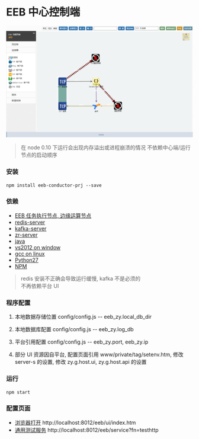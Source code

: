 # EEB 中心控制端

![screen1](./screenshot/s1.png)

> 在 node 0.10 下运行会出现内存溢出或进程崩溃的情况
> 不依赖中心端/运行节点的启动顺序


### 安装

`npm install eeb-conductor-prj --save`


### 依赖

* [EEB 任务执行节点, 边缘运算节点](https://github.com/yanmingsohu/xBoson-virtuoso)
* [redis-server](http://www.redis.cn/)
* [kafka-server](http://kafka.apache.org/documentation.html)
* [zr-server](http://zr-i.com:8088/ui/login.html)
* [java](http://www.java.com/)
* [vs2012 on window](https://www.visualstudio.com/zh-cn/products/free-developer-offers-vs.aspx)
* [gcc on linux](http://gcc.gnu.org/)
* [Python27](https://www.python.org/download/releases/2.7/)
* [NPM](https://github.com/npm/npm)

> redis 安装不正确会导致运行缓慢, kafka 不是必须的 <br/>
> 不再依赖平台 UI


### 程序配置

1. 本地数据存储位置
    config/config.js -- eeb_zy.local_db_dir 

2. 本地数据库配置
    config/config.js -- eeb_zy.log_db 

3. 平台引用配置
    config/config.js -- eeb_zy.port, eeb_zy.ip

4. 部分 UI 资源因自平台, 配置页面引用
    www/private/tag/setenv.htm, 
    修改 server-s 的设置, 修改 zy.g.host.ui, zy.g.host.api 的设置


### 运行

`npm start`


### 配置页面

* [浏览器打开](http://localhost:8012/eeb/ui/index.htm) http://localhost:8012/eeb/ui/index.htm
* [通用测试服务](http://localhost:8012/eeb/service?fn=testhttp) http://localhost:8012/eeb/service?fn=testhttp
